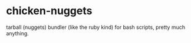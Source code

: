 chicken-nuggets
===============

tarball (nuggets) bundler (like the ruby kind) for bash scripts, pretty much anything.